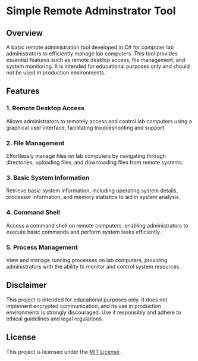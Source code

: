 # Simple Remote Adminstrator Tool

## Overview

A basic remote administration tool developed in C# for computer lab administrators to efficiently manage lab computers. This tool provides essential features such as remote desktop access, file management, and system monitoring. It is intended for educational purposes only and should not be used in production environments.

## Features

### 1. Remote Desktop Access

Allows administrators to remotely access and control lab computers using a graphical user interface, facilitating troubleshooting and support.

### 2. File Management

Effortlessly manage files on lab computers by navigating through directories, uploading files, and downloading files from remote systems.

### 3. Basic System Information

Retrieve basic system information, including operating system details, processor information, and memory statistics to aid in system analysis.

### 4. Command Shell

Access a command shell on remote computers, enabling administrators to execute basic commands and perform system tasks efficiently.

### 5. Process Management

View and manage running processes on lab computers, providing administrators with the ability to monitor and control system resources.


## Disclaimer

This project is intended for educational purposes only. It does not implement encrypted communication, and its use in production environments is strongly discouraged. Use it responsibly and adhere to ethical guidelines and legal regulations.

## License

This project is licensed under the [MIT License](LICENSE).
